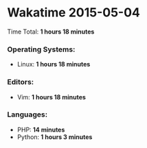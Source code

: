 # Wakatime 2015-05-04

Time Total: **1 hours 18 minutes**

### Operating Systems:
- Linux: **1 hours 18 minutes** 

### Editors:
- Vim: **1 hours 18 minutes** 

### Languages:
- PHP: **14 minutes** 
- Python: **1 hours 3 minutes** 

